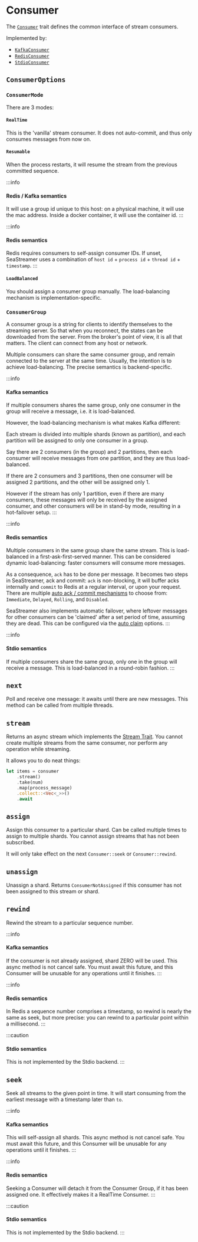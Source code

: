 # Consumer

The [`Consumer`](https://docs.rs/sea-streamer/*/sea_streamer/trait.Consumer.html) trait defines the common interface of stream consumers.

Implemented by:
+ [`KafkaConsumer`](https://docs.rs/sea-streamer-kafka/*/sea_streamer_kafka/struct.KafkaConsumer.html)
+ [`RedisConsumer`](https://docs.rs/sea-streamer-redis/*/sea_streamer_redis/struct.RedisConsumer.html)
+ [`StdioConsumer`](https://docs.rs/sea-streamer-stdio/*/sea_streamer_stdio/struct.StdioConsumer.html)

## `ConsumerOptions`

### `ConsumerMode`

There are 3 modes:

#### `RealTime`

This is the 'vanilla' stream consumer. It does not auto-commit, and thus only consumes messages from now on.

#### `Resumable`

When the process restarts, it will resume the stream from the previous committed sequence.

:::info
#### Redis / Kafka semantics

It will use a group id unique to this host: on a physical machine, it will use the mac address.
Inside a docker container, it will use the container id.
:::

:::info
#### Redis semantics

Redis requires consumers to self-assign consumer IDs. If unset, SeaStreamer uses a combination of `host id` + `process id` + `thread id` + `timestamp`.
:::

#### `LoadBalanced`

You should assign a consumer group manually. The load-balancing mechanism is implementation-specific.

### `ConsumerGroup`

A consumer group is a string for clients to identify themselves to the streaming server. So that when you reconnect, the states can be downloaded from the server. From the broker's point of view, it is all that matters. The client can connect from any host or network.

Multiple consumers can share the same consumer group, and remain connected to the server at the same time. Usually, the intention is to achieve load-balancing. The precise semantics is backend-specific.

:::info
#### Kafka semantics

If multiple consumers shares the same group, only one consumer in the group will receive a message, i.e. it is load-balanced.

However, the load-balancing mechanism is what makes Kafka different:

Each stream is divided into multiple shards (known as partition), and each partition will be assigned to only one consumer in a group.

Say there are 2 consumers (in the group) and 2 partitions, then each consumer will receive messages from one partition, and they are thus load-balanced.

If there are 2 consumers and 3 partitions, then one consumer will be assigned 2 partitions, and the other will be assigned only 1.

However if the stream has only 1 partition, even if there are many consumers, these messages will only be received by the assigned consumer, and other consumers will be in stand-by mode, resulting in a hot-failover setup.
:::

:::info
#### Redis semantics

Multiple consumers in the same group share the same stream. This is load-balanced in a first-ask-first-served manner. This can be considered dynamic load-balancing: faster consumers will consume more messages.

As a consequence, `ack` has to be done per message. It becomes two steps in SeaStreamer, ack and commit: `ack` is non-blocking, it will buffer acks internally and `commit` to Redis at a regular interval, or upon your request. There are multiple [auto ack / commit mechanisms](https://docs.rs/sea-streamer-redis/*/sea_streamer_redis/enum.AutoCommit.html) to choose from: `Immediate`, `Delayed`, `Rolling`, and `Disabled`.

SeaStreamer also implements automatic failover, where leftover messages for other consumers can be 'claimed' after a set period of time, assuming they are dead. This can be configured via the [auto claim](https://docs.rs/sea-streamer-redis/*/sea_streamer_redis/struct.RedisConsumerOptions.html#method.set_auto_claim_interval) options.
:::

:::info
#### Stdio semantics

If multiple consumers share the same group, only one in the group will receive a message.
This is load-balanced in a round-robin fashion.
:::

## `next`

Poll and receive one message: it awaits until there are new messages.
This method can be called from multiple threads.

## `stream`

Returns an async stream which implements the [Stream Trait](https://docs.rs/futures-core/*/futures_core/stream/trait.Stream.html). You cannot create multiple streams from the same consumer, nor perform any operation while streaming.

It allows you to do neat things:

```rust
let items = consumer
    .stream()
    .take(num)
    .map(process_message)
    .collect::<Vec<_>>()
    .await
```

## `assign`

Assign this consumer to a particular shard. Can be called multiple times to assign
to multiple shards. You cannot assign streams that has not been subscribed.

It will only take effect on the next `Consumer::seek` or `Consumer::rewind`.

## `unassign`

Unassign a shard. Returns `ConsumerNotAssigned` if this consumer has not been assigned to this stream or shard. 

## `rewind`

Rewind the stream to a particular sequence number.

:::info
#### Kafka semantics

If the consumer is not already assigned, shard ZERO will be used. This async method is not cancel safe. You must await this future, and this Consumer will be unusable for any operations until it finishes.
:::

:::info
#### Redis semantics

In Redis a sequence number comprises a timestamp, so rewind is nearly the same as seek, but more precise: you can rewind to a particular point within a millisecond.
:::

:::caution
#### Stdio semantics

This is not implemented by the Stdio backend.
:::

## `seek`

Seek all streams to the given point in time. It will start consuming from the earliest message with a timestamp later than `to`.


:::info
#### Kafka semantics

This will self-assign all shards. This async method is not cancel safe. You must await this future, and this Consumer will be unusable for any operations until it finishes.
:::

:::info
#### Redis semantics

Seeking a Consumer will detach it from the Consumer Group, if it has been assigned one. It effectively makes it a RealTime Consumer.
:::

:::caution
#### Stdio semantics

This is not implemented by the Stdio backend.
:::
